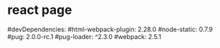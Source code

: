 # react page
#devDependencies:
#html-webpack-plugin: 2.28.0
#node-static: 0.7.9
#pug: 2.0.0-rc.1
#pug-loader: ^2.3.0
#webpack: 2.5.1